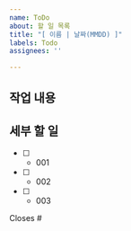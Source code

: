 ```yaml
---
name: ToDo
about: 할 일 목록
title: "[ 이름 | 날짜(MMDD) ]"
labels: Todo
assignees: ''

---
```


## 작업 내용


## 세부 할 일
  - [ ]  - 001
  - [ ]  - 002
  - [ ]  - 003

Closes #
